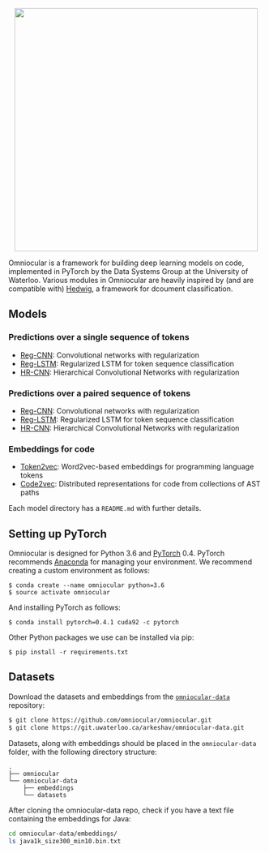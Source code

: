 <p align="center">
<img src="https://github.com/achyudh/omniocular/blob/master/docs/omniocular_logo.png" width="480">
</p>

Omniocular is a framework for building deep learning models on code, implemented in PyTorch by the Data Systems Group at the University of Waterloo. Various modules in Omniocular are heavily inspired by (and are compatible with) [Hedwig](https://github.com/castorini/hedwig), a framework for dcoument classification.

## Models
### Predictions over a single sequence of tokens
+ [Reg-CNN](models/diff_token/reg_cnn): Convolutional networks with regularization
+ [Reg-LSTM](models/reg_lstm/): Regularized LSTM for token sequence classification
+ [HR-CNN](models/han/): Hierarchical Convolutional Networks with regularization

### Predictions over a paired sequence of tokens
+ [Reg-CNN](models/diff_token/reg_cnn): Convolutional networks with regularization
+ [Reg-LSTM](models/reg_lstm/): Regularized LSTM for token sequence classification
+ [HR-CNN](models/han/): Hierarchical Convolutional Networks with regularization

### Embeddings for code
+ [Token2vec](embeddings/token2vec): Word2vec-based embeddings for programming language tokens
+ [Code2vec](embeddings/code2vec): Distributed representations for code from collections of AST paths

Each model directory has a `README.md` with further details.

## Setting up PyTorch

Omniocular is designed for Python 3.6 and [PyTorch](https://pytorch.org/) 0.4.
PyTorch recommends [Anaconda](https://www.anaconda.com/distribution/) for managing your environment.
We recommend creating a custom environment as follows:

```
$ conda create --name omniocular python=3.6
$ source activate omniocular
```

And installing PyTorch as follows:

```
$ conda install pytorch=0.4.1 cuda92 -c pytorch
```

Other Python packages we use can be installed via pip:

```
$ pip install -r requirements.txt
```

## Datasets

Download the datasets and embeddings from the 
[`omniocular-data`](https://git.uwaterloo.ca/arkeshav/omniocular-data) repository:

```bash
$ git clone https://github.com/omniocular/omniocular.git
$ git clone https://git.uwaterloo.ca/arkeshav/omniocular-data.git
```

Datasets, along with embeddings should be placed in the `omniocular-data` folder, with the following directory structure: 

```
.
├── omniocular
└── omniocular-data
    ├── embeddings
    └── datasets
```

After cloning the omniocular-data repo, check if you have a text file containing the embeddings for Java:

```bash
cd omniocular-data/embeddings/
ls java1k_size300_min10.bin.txt 
```
